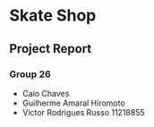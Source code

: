 # Skate Shop
## Project Report
### Group 26

- Caio Chaves
- Guilherme Amaral Hiromoto
- Victor Rodrigues Russo 11218855
